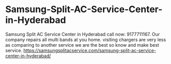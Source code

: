 # Samsung-Split-AC-Service-Center-in-Hyderabad
 Samsung Split AC Service Center in Hyderabad call now: 9177711167. Our company repairs all multi bands at you home. visiting chargers are very less as comparing to another service we are the best so know and make best service.  https://samsungsplitacservice.com/samsung-split-ac-service-center-in-hyderabad/

